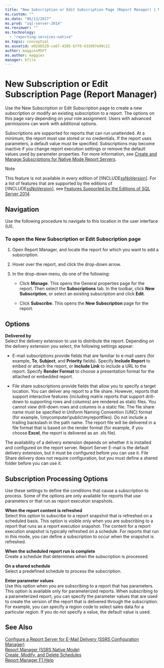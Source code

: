 ```yaml
---
title: "New Subscription or Edit Subscription Page (Report Manager) | Microsoft Docs"
ms.custom: ""
ms.date: "06/13/2017"
ms.prod: "sql-server-2014"
ms.reviewer: ""
ms.technology: 
  - "reporting-services-native"
ms.topic: conceptual
ms.assetid: e02d6529-ce67-4305-b7f0-433997e99c21
author: maggiesMSFT
ms.author: maggies
manager: kfile
---
```

# New Subscription or Edit Subscription Page (Report Manager)
  Use the New Subscription or Edit Subscription page to create a new subscription or modify an existing subscription to a report. The options on this page vary depending on your role assignment. Users with advanced permissions can work with additional options.  
  
 Subscriptions are supported for reports that can run unattended. At a minimum, the report must use stored or no credentials. If the report uses parameters, a default value must be specified. Subscriptions may become inactive if you change report execution settings or remove the default values used by parameter properties. For more information, see [Create and Manage Subscriptions for Native Mode Report Servers](../../2014/reporting-services/create-manage-subscriptions-native-mode-report-servers.md).  
  
> [!NOTE]  
>  This feature is not available in every edition of [!INCLUDE[ssNoVersion](../includes/ssnoversion-md.md)]. For a list of features that are supported by the editions of [!INCLUDE[ssNoVersion](../includes/ssnoversion-md.md)], see [Features Supported by the Editions of SQL Server 2014](../../2014/getting-started/features-supported-by-the-editions-of-sql-server-2014.md).  
  
## Navigation  
 Use the following procedure to navigate to this location in the user interface (UI).  
  
### To open the New Subscription or Edit Subscription page  
  
1.  Open Report Manager, and locate the report for which you want to add a subscription.  
  
2.  Hover over the report, and click the drop-down arrow.  
  
3.  In the drop-down menu, do one of the following:  
  
    -   Click **Manage**. This opens the General properties page for the report. Then select the **Subscriptions** tab. In the toolbar, click **New Subscription**, or select an existing subscription and click **Edit**.  
  
    -   Click **Subscribe**. This opens the **New Subscription** page for the report.  
  
## Options  
 **Delivered by**  
 Select the delivery extension to use to distribute the report. Depending on the delivery extension you select, the following settings appear:  
  
-   E-mail subscriptions provide fields that are familiar to e-mail users (for example, **To**, **Subject**, and **Priority** fields). Specify **Include Report** to embed or attach the report, or **Include Link** to include a URL to the report. Specify **Render Format** to choose a presentation format for the attached or embedded report.  
  
-   File share subscriptions provide fields that allow you to specify a target location. You can deliver any report to a file share. However, reports that support interactive features (including matrix reports that support drill-down to supporting rows and columns) are rendered as static files. You cannot view drill-down rows and columns in a static file. The file share name must be specified in Uniform Naming Convention (UNC) format (for example, \\\mycomputer\public\myreportfiles). Do not include a trailing backslash in the path name. The report file will be delivered in a file format that is based on the render format (for example, if you choose **Excel**, the report is delivered as an .xls file).  
  
 The availability of a delivery extension depends on whether it is installed and configured on the report server. Report Server E-mail is the default delivery extension, but it must be configured before you can use it. File Share delivery does not require configuration, but you must define a shared folder before you can use it.  
  
## Subscription Processing Options  
 Use these settings to define the conditions that cause a subscription to process. Some of the options are only available for reports that use parameters or that run as report execution snapshots.  
  
 **When the report content is refreshed**  
 Select this option to subscribe to a report snapshot that is refreshed on a scheduled basis. This option is visible only when you are subscribing to a report that runs as a report execution snapshot. The content for a report execution snapshot is typically refreshed on a schedule. For reports that run in this mode, you can define a subscription to occur when the snapshot is refreshed.  
  
 **When the scheduled report run is complete**  
 Create a schedule that determines when the subscription is processed.  
  
 **On a shared schedule**  
 Select a predefined schedule to process the subscription.  
  
 **Enter parameter values**  
 Use this option when you are subscribing to a report that has parameters. This option is available only for parameterized reports. When subscribing to a parameterized report, you can specify the parameter values that are used to create the version of the report that is delivered through the subscription. For example, you can specify a region code to select sales data for a particular region. If you do not specify a value, the default value is used.  
  
## See Also  
 [Configure a Report Server for E-Mail Delivery &#40;SSRS Configuration Manager&#41;](../../2014/sql-server/install/configure-a-report-server-for-e-mail-delivery-ssrs-configuration-manager.md)   
 [Report Manager  &#40;SSRS Native Mode&#41;](../../2014/reporting-services/report-manager-ssrs-native-mode.md)   
 [Create, Modify, and Delete Schedules](subscriptions/create-modify-and-delete-schedules.md)   
 [Report Manager F1 Help](../../2014/reporting-services/report-manager-f1-help.md)  
  
  
